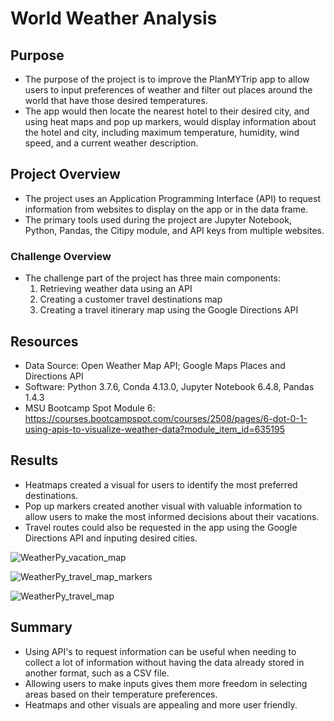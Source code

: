 # World Weather Analysis

## Purpose
- The purpose of the project is to improve the PlanMYTrip app to allow users to input preferences of weather and filter out places around the world that have those desired temperatures. 
- The app would then locate the nearest hotel to their desired city, and using heat maps and pop up markers, would display information about the hotel and city, including maximum temperature, humidity, wind speed, and a current weather description.

## Project Overview
- The project uses an Application Programming Interface (API) to request information from websites to display on the app or in the data frame. 
- The primary tools used during the project are Jupyter Notebook, Python, Pandas, the Citipy module, and API keys from multiple websites.


### Challenge Overview
- The challenge part of the project has three main components: 
  1. Retrieving weather data using an API
  2. Creating a customer travel destinations map
  3. Creating a travel itinerary map using the Google Directions API

## Resources
- Data Source: Open Weather Map API; Google Maps Places and Directions API
- Software: Python 3.7.6, Conda 4.13.0, Jupyter Notebook 6.4.8, Pandas 1.4.3
- MSU Bootcamp Spot Module 6: https://courses.bootcampspot.com/courses/2508/pages/6-dot-0-1-using-apis-to-visualize-weather-data?module_item_id=635195

## Results
- Heatmaps created a visual for users to identify the most preferred destinations. 
- Pop up markers created another visual with valuable information to allow users to make the most informed decisions about their vacations.
- Travel routes could also be requested in the app using the Google Directions API and inputing desired cities. 

![WeatherPy_vacation_map](https://user-images.githubusercontent.com/104038813/179317824-9ad28834-5468-48d9-9957-0f430b1e95fa.png)

![WeatherPy_travel_map_markers](https://user-images.githubusercontent.com/104038813/179317837-5b7d978c-efc7-4c84-97f2-79f0ffa7bbdf.png)

![WeatherPy_travel_map](https://user-images.githubusercontent.com/104038813/179318546-0aed1984-d395-438c-b4d1-d485a412e9b9.png)

## Summary
- Using API's to request information can be useful when needing to collect a lot of information without having the data already stored in another format, such as a CSV file. 
- Allowing users to make inputs gives them more freedom in selecting areas based on their temperature preferences. 
- Heatmaps and other visuals are appealing and more user friendly. 
